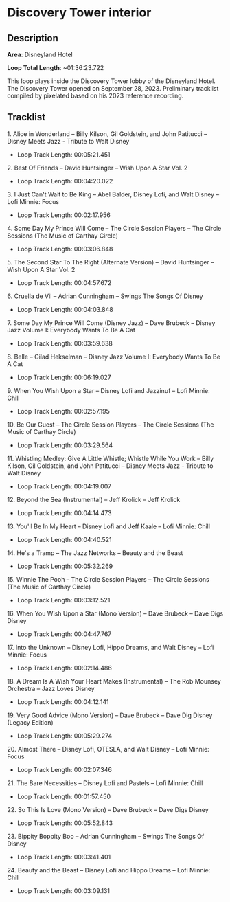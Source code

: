 # Discovery Tower interior

## Description

**Area**: Disneyland Hotel

**Loop Total Length**: ~01:36:23.722

This loop plays inside the Discovery Tower lobby of the Disneyland Hotel. The Discovery Tower opened on September 28, 2023. Preliminary tracklist compiled by pixelated based on his 2023 reference recording.

## Tracklist

1\. Alice in Wonderland – Billy Kilson, Gil Goldstein, and John Patitucci – Disney Meets Jazz - Tribute to Walt Disney

- Loop Track Length: 00:05:21.451

2\. Best Of Friends – David Huntsinger – Wish Upon A Star Vol. 2

- Loop Track Length: 00:04:20.022

3\. I Just Can't Wait to Be King – Abel Balder, Disney Lofi, and Walt Disney – Lofi Minnie: Focus

- Loop Track Length: 00:02:17.956

4\. Some Day My Prince Will Come – The Circle Session Players – The Circle Sessions (The Music of Carthay Circle)

- Loop Track Length: 00:03:06.848

5\. The Second Star To The Right (Alternate Version) – David Huntsinger – Wish Upon A Star Vol. 2

- Loop Track Length: 00:04:57.672

6\. Cruella de Vil – Adrian Cunningham – Swings The Songs Of Disney

- Loop Track Length: 00:04:03.848

7\. Some Day My Prince Will Come (Disney Jazz) – Dave Brubeck – Disney Jazz Volume I: Everybody Wants To Be A Cat

- Loop Track Length: 00:03:59.638

8\. Belle – Gilad Hekselman – Disney Jazz Volume I: Everybody Wants To Be A Cat

- Loop Track Length: 00:06:19.027

9\. When You Wish Upon a Star – Disney Lofi and Jazzinuf – Lofi Minnie: Chill

- Loop Track Length: 00:02:57.195

10\. Be Our Guest – The Circle Session Players – The Circle Sessions (The Music of Carthay Circle)

- Loop Track Length: 00:03:29.564

11\. Whistling Medley: Give A Little Whistle; Whistle While You Work – Billy Kilson, Gil Goldstein, and John Patitucci – Disney Meets Jazz - Tribute to Walt Disney

- Loop Track Length: 00:04:19.007

12\. Beyond the Sea (Instrumental) – Jeff Krolick – Jeff Krolick

- Loop Track Length: 00:04:14.473

13\. You'll Be In My Heart – Disney Lofi and Jeff Kaale – Lofi Minnie: Chill

- Loop Track Length: 00:04:40.521

14\. He's a Tramp – The Jazz Networks – Beauty and the Beast

- Loop Track Length: 00:05:32.269

15\. Winnie The Pooh – The Circle Session Players – The Circle Sessions (The Music of Carthay Circle)

- Loop Track Length: 00:03:12.521

16\. When You Wish Upon a Star (Mono Version) – Dave Brubeck – Dave Digs Disney

- Loop Track Length: 00:04:47.767

17\. Into the Unknown – Disney Lofi, Hippo Dreams, and Walt Disney – Lofi Minnie: Focus

- Loop Track Length: 00:02:14.486

18\. A Dream Is A Wish Your Heart Makes (Instrumental) – The Rob Mounsey Orchestra – Jazz Loves Disney

- Loop Track Length: 00:04:12.141

19\. Very Good Advice (Mono Version) – Dave Brubeck – Dave Dig Disney (Legacy Edition)

- Loop Track Length: 00:05:29.274

20\. Almost There – Disney Lofi, OTESLA, and Walt Disney – Lofi Minnie: Focus

- Loop Track Length: 00:02:07.346

21\. The Bare Necessities – Disney Lofi and Pastels – Lofi Minnie: Chill

- Loop Track Length: 00:01:57.450

22\. So This Is Love (Mono Version) – Dave Brubeck – Dave Digs Disney

- Loop Track Length: 00:05:52.843

23\. Bippity Boppity Boo – Adrian Cunningham – Swings The Songs Of Disney

- Loop Track Length: 00:03:41.401

24\. Beauty and the Beast – Disney Lofi and Hippo Dreams – Lofi Minnie: Chill

- Loop Track Length: 00:03:09.131

